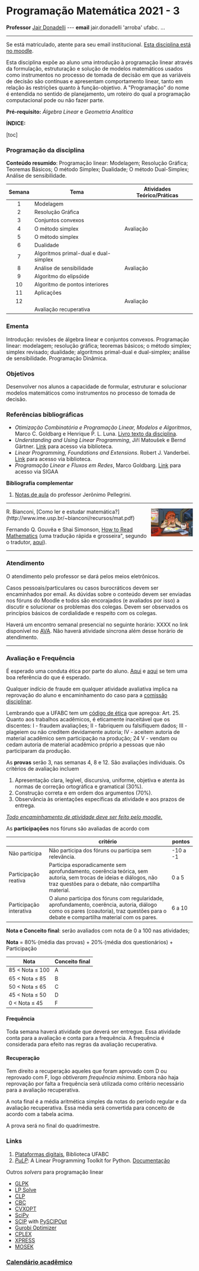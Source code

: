 # Programação Matemática 2021 - 3

**Professor** [Jair Donadelli](http://hostel.ufabc.edu.br/~jair.donadelli)   ---  **email**  jair.donadelli 'arroba' ufabc. ...

------

Se está matriculado, atente para seu email institucional. [Esta disciplina está no moodle](https://moodle.ufabc.edu.br/course/view.php?id=2203). 

Esta disciplina expõe ao aluno uma introdução à programação linear através da formulação, estruturação e solução de modelos matemáticos usados como instrumentos no processo de tomada de decisão em que  as variáveis de decisão são contínuas e apresentam comportamento linear, tanto em relação às restrições quanto à função-objetivo. A "Programação" do nome é entendida no sentido de planejamento, um roteiro do qual a programação computacional pode ou não fazer parte. 

**Pré-requisito:** *Álgebra Linear* e *Geometria Analítica*

**ÍNDICE:**

[toc]

### **Programação** **da disciplina**

**Conteúdo resumido**: Programação linear: Modelagem; Resolução Gráfica; Teoremas Básicos; O método Simplex; Dualidade; O método Dual-Simplex; Análise de sensibilidade.

| Semana     | Tema                           | Atividades Teórico/Práticas |
| :--------: | ------------------------------ | ------------------------------------------------------------ |
| 1 | Modelagem |                             |
| 2 | Resolução Gráfica |                             |
| 3 | Conjuntos convexos |                             |
| 4 | O método simplex | Avaliação |
| 5 | O método simplex |                             |
| 6 | Dualidade |                             |
| 7 | Algoritmos primal-dual e dual-simplex |                             |
| 8 | Análise de sensibilidade | Avaliação |
| 9 | Algoritmo do elipsóide |                             |
| 10 | Algoritmo de pontos interiores |                             |
| 11 | Aplicações |                             |
| 12 |                                       | Avaliação |
|  | Avaliação recuperativa                |  |

### **Ementa**

Introdução: revisões de álgebra linear e conjuntos convexos. Programação linear: modelagem; resolução gráfica; teoremas básicos; o método simplex; simplex revisado; dualidade; algoritmos primal-dual e dual-simplex; análise de sensibilidade. Programação Dinâmica.

### **Objetivos** 

Desenvolver nos alunos a capacidade de formular, estruturar e solucionar modelos matemáticos como instrumentos no processo de tomada de decisão.

### **Referências bibliográficas**

   - *Otimização Combinatória e Programação Linear, Modelos e Algoritmos*, Marco C. Goldbarg  e Henrique P. L. Luna.  <u>[Livro](http://web.ist.utl.pt/luis.tarrataca/classes/linear_programming/OtimizacaoCombinatoriaeProgramacaoLinear.pdf) texto da disciplina</u>. 
   - *Understanding and Using Linear Programming*, Jiří Matoušek e Bernd Gärtner. [Link](https://link.springer.com/book/10.1007%2F978-3-540-30717-4)  para acesso via biblioteca.
   - *Linear Programming, Foundations and Extensions*. Robert J. Vanderbei.  [Link](https://link.springer.com/book/10.1007%2F978-1-4614-7630-6) para acesso via biblioteca.
   - *Programação Linear e Fluxos em Redes*, Marco Goldbarg. [Link](https://integrada.minhabiblioteca.com.br/reader/books/9788595155763/pages/recent) para acesso via SIGAA


 **Bibliografia complementar**

 1. [Notas de aula]( https://b975a98e-2a27-49cc-b1ea-10ad7878b54f.filesusr.com/ugd/20f8bd_4635f72a6e814d4d854467b749523910.pdf) do professor Jerônimo Pellegrini.

------

<img src="../images/cramming-for-a-test.jpg" align="right" valign="top" style="zoom:11%;" />
R. Bianconi, [Como ler e estudar matemática?](http://www.ime.usp.br/~bianconi/recursos/mat.pdf) 

Fernando Q. Gouvêa e Shai Simonson, [How to Read Mathematics](http://web.stonehill.edu/compsci/history_math/math-read.htm) (uma tradução rápida e grosseira", segundo o tradutor, [aqui](http://hostel.ufabc.edu.br/~daniel.miranda/?p=628)).

------

### **Atendimento**

O atendimento pelo professor se dará pelos meios eletrônicos. 

Casos pessoais/particulares ou casos burocráticos devem ser encaminhados por email. As dúvidas sobre o conteúdo devem ser enviadas nos fóruns do Moodle e todos são encorajados (e avaliados por isso) a discutir e solucionar os problemas dos colegas. Devem ser observados os princípios básicos de cordialidade e respeito com os colegas. 

Haverá um encontro semanal presencial no seguinte horário: XXXX  no link disponível no [AVA](https://moodle.ufabc.edu.br/course/view.php?id=1730#section-1). Não haverá atividade síncrona além desse horário de atendimento. 

------

### **Avaliação e Frequência**

É esperado uma conduta ética por parte do aluno. [Aqui](http://professor.ufabc.edu.br/~e.francesquini/codigodehonra/) e [aqui](https://www.ime.usp.br/~coelho/mac0323-2018/plagio.html) se tem uma boa referência do que é esperado. 

 Qualquer indício de fraude em qualquer atividade avaliativa implica na reprovação do aluno e encaminhamento do caso para a [comissão disciplinar](https://prograd.ufabc.edu.br/comissao-disciplinar-discente).

Lembrando que a UFABC tem um [código de ética](https://www.ufabc.edu.br/images/stories/comunicacao/Boletim/consuni_ato_decisorio_157_anexo.pdf) que apregoa:  Art. 25. Quanto aos trabalhos acadêmicos, é eticamente inaceitável que os discentes: I - fraudem avaliações; II -  fabriquem ou falsifiquem dados; III - plageiem ou não creditem devidamente autoria; IV - aceitem autoria  de material acadêmico sem participação na produção;  24 V - vendam ou cedam autoria de material acadêmico próprio a pessoas que não participaram da produção.  

As **provas** serão 3, nas semanas 4, 8 e 12. São avaliações individuais. Os critérios de avaliação incluem

1.  Apresentação clara, legível, discursiva, uniforme, objetiva e atenta às normas de correção ortográfica e gramatical (30%).
2.  Construção correta e em ordem dos argumentos (70%).
3.  Observância às orientações específicas da atividade e aos prazos de entrega. 

*<u>Todo encaminhamento de atividade deve ser feito pelo moodle.*</u>

As **participações** nos fóruns são avaliadas de acordo  com

|                          | critério                                                     | pontos   |
| ------------------------ | ------------------------------------------------------------ | -------- |
| Não participa            | Não participa dos fóruns ou participa sem relevância.        | -10 a -1 |
| Participação reativa     | Participa esporadicamente sem aprofundamento, coerência teórica,  sem autoria, sem trocas de ideias e diálogos, não traz questões para o debate, não compartilha material. | 0 a 5    |
| Participação  interativa | O aluno participa dos fóruns com regularidade, aprofundamento, coerência, autoria, diálogo como os pares (coautoria), traz questões para o debate e compartilha material com os pares. | 6 a $10$ |

**Nota e Conceito final**:    serão avaliados com nota de 0 a 100 nas atividades;

**Nota** = 80%$\cdot$(média das provas) + 20%$\cdot$(média dos questionários) +  Participação

| Nota                   | Conceito final |
| ---------------------- | -------------- |
| 85 $<$ Nota $\leq$ 100 | A              |
| 65 $<$ Nota $\leq$  85 | B              |
| 50 $<$ Nota $\leq$ 65  | C              |
| 45 $<$ Nota $\leq$ 50  | D              |
| 0 $<$ Nota $\leq$ 45   | F              |

#### **Frequência**

Toda semana haverá atividade que deverá ser entregue. Essa atividade conta para a avaliação e conta para a  frequência. A frequência é considerada para efeito nas regras da avaliação recuperativa.

#### **Recuperação**

Tem direito a recuperação aqueles que foram aprovado com D ou reprovado com F, logo *obtiveram frequência mínima*. Embora não haja reprovação por falta a frequência será utilizada como critério necessário para a avaliação recuperativa.

A nota final é a média aritmética simples da notas do período regular e da avaliação recuperativa. Essa média será convertida para conceito de acordo com a tabela acima. 

A prova será no final do quadrimestre.

### **Links**

1. [Plataformas digitais](https://docs.google.com/document/d/1St2GniLrGAuDBJgnb1oFfAlJiLwAJPucC3t0c_Vbza4/edit), Biblioteca UFABC
2. [*PuLP*](http://www.optimization-online.org/DB_FILE/2011/09/3178.pdf): A Linear Programming Toolkit for
   Python. [Documentação](https://coin-or.github.io/pulp/)

Outros *solvers* para programação linear

- [GLPK](https://www.gnu.org/software/glpk/)
- [LP Solve](http://lpsolve.sourceforge.net/5.5/)
- [CLP](https://github.com/coin-or/Clp)
- [CBC](https://github.com/coin-or/Cbc)
- [CVXOPT](https://cvxopt.org/)
- [SciPy](https://docs.scipy.org/doc/scipy/reference/optimize.html)
- [SCIP](https://scip.zib.de/) with [PySCIPOpt](https://github.com/SCIP-Interfaces/PySCIPOpt)
- [Gurobi Optimizer](https://www.gurobi.com/)
- [CPLEX](https://www.ibm.com/analytics/cplex-optimizer)
- [XPRESS](https://www.fico.com/en/products/fico-xpress-solver)
- [MOSEK](https://www.mosek.com/)

### **[Calendário acadêmico](https://www.ufabc.edu.br/images/stories/comunicacao/Boletim/consepe_ato_decisorio_203_anexo_1.pdf)**

